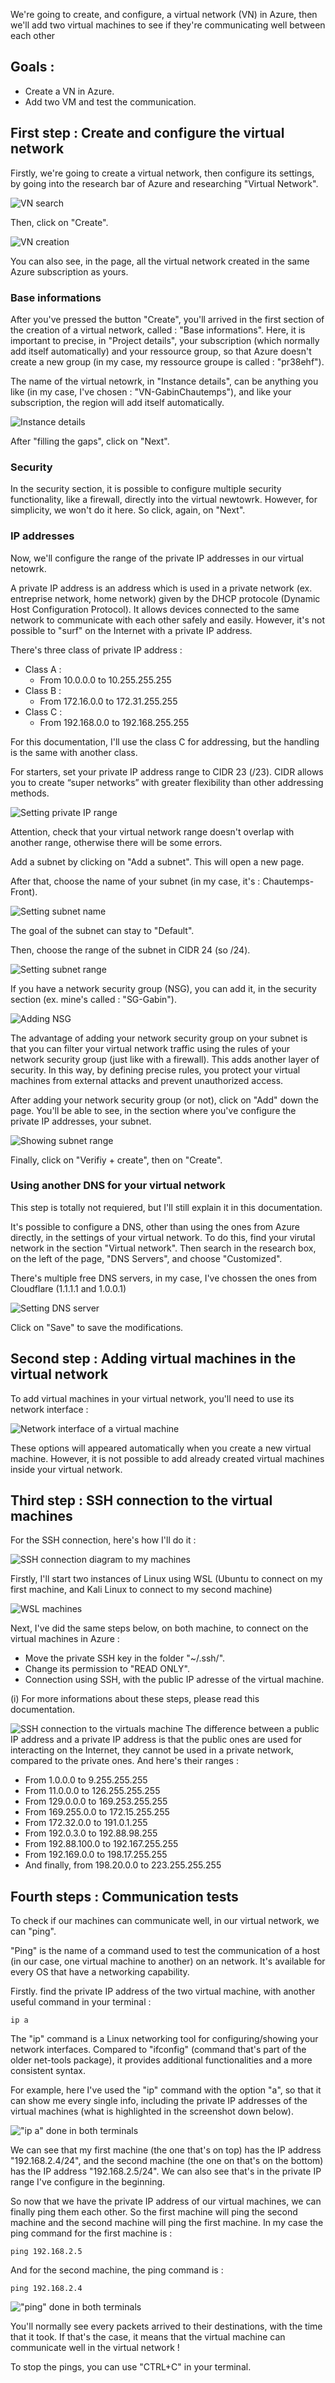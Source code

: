 We're going to create, and configure, a virtual network (VN) in Azure, then we'll add two virtual machines to see if they're communicating well between each other

## Goals :
- Create a VN in Azure.
- Add two VM and test the communication.

## First step : Create and configure the virtual network
Firstly, we're going to create a virtual network, then configure its settings, by going into the research bar of Azure and researching "Virtual Network". 

![VN search](img/vn_search.png)

Then, click on "Create".

![VN creation](img/vn_create.png)

You can also see, in the page, all the virtual network created in the same Azure subscription as yours.

### Base informations
[//]: <> (Check the multiple names, they're basic translation of what was written in Azure.)
After you've pressed the button "Create", you'll arrived in the first section of the creation of a virtual network, called : "Base informations".
Here, it is important to precise, in "Project details", your subscription (which normally add itself automatically) and your ressource group, so that Azure doesn't create a new group (in my case, my ressource groupe is called : "pr38ehf").

The name of the virtual netowrk, in "Instance details", can be anything you like (in my case, I've chosen : "VN-GabinChautemps"), and like your subscription, the region will add itself automatically.

![Instance details](img/vn_details.png)

[//]: <> (Reworte the first half omg :/)
After "filling the gaps", click on "Next".

### Security
In the security section, it is possible to configure multiple security functionality, like a firewall, directly into the virtual newtowrk. However, for simplicity, we won't do it here. So click, again, on "Next".

### IP addresses
Now, we'll configure the range of the private IP addresses in our virtual netowrk.

A private IP address is an address which is used in a private network (ex. entreprise network, home network) given by the DHCP protocole (Dynamic Host Configuration Protocol). It allows devices connected to the same network to communicate with each other safely and easily. However, it's not possible to "surf" on the Internet with a private IP address.

There's three class of private IP address :
- Class A :
	- From 10.0.0.0 to 10.255.255.255
- Class B :
	- From 172.16.0.0 to 172.31.255.255
- Class C :
	- From 192.168.0.0 to 192.168.255.255

For this documentation, I'll use the class C for addressing, but the handling is the same with another class.

For starters, set your private IP address range to CIDR 23 (/23). CIDR allows you to create “super networks” with greater flexibility than other addressing methods.

![Setting private IP range](img/ip_config.png)

Attention, check that your virtual network range doesn't overlap with another range, otherwise there will be some errors.

Add a subnet by clicking on "Add a subnet". This will open a new page.

After that, choose the name of your subnet (in my case, it's : Chautemps-Front).

![Setting subnet name](img/subnet_name.png)

The goal of the subnet can stay to "Default".

Then, choose the range of the subnet in CIDR 24 (so /24).

![Setting subnet range](img/subnet_range.png)

If you have a network security group (NSG), you can add it, in the security section (ex. mine's called : "SG-Gabin").

![Adding NSG](img/nsg_added.png)

The advantage of adding your network security group on your subnet is that you can filter your virtual network traffic using the rules of your network security group (just like with a firewall). This adds another layer of security. In this way, by defining precise rules, you protect your virtual machines from external attacks and prevent unauthorized access.

After adding your network security group (or not), click on "Add" down the page. You'll be able to see, in the section where you've configure the private IP addresses, your subnet.

![Showing subnet range](img/show_range.png)

Finally, click on "Verifiy + create", then on "Create".

### Using another DNS for your virtual network
This step is totally not requiered, but I'll still explain it in this documentation.

It's possible to configure a DNS, other than using the ones from Azure directly, in the settings of your virtual network. To do this, find your virutal network in the section "Virtual network". Then search in the research box, on the left of the page, "DNS Servers", and choose "Customized".

There's multiple free DNS servers, in my case, I've chossen the ones from Cloudflare (1.1.1.1 and 1.0.0.1)

![Setting DNS server](img/dns.png)

Click on "Save" to save the modifications.

## Second step : Adding virtual machines in the virtual network
To add virtual machines in your virtual network, you'll need to use its network interface :

![Network interface of a virtual machine](img/ext_network.png)

These options will appeared automatically when you create a new virtual machine. However, it is not possible to add already created virtual machines inside your virtual network.

[//]: <> (Honestly, this is kinda dumb ^.)
[//]: <> (Like, there's a way to do it without re-creating VMs.)
[//]: <> (But you have to do some funky shit before you finally get it.)

## Third step : SSH connection to the virtual machines
For the SSH connection, here's how I'll do it :

![SSH connection diagram to my machines](img/schéma_projet_réseau_virtuel(1).jpg)

Firstly, I'll start two instances of Linux using WSL (Ubuntu to connect on my first machine, and Kali Linux to connect to my second machine)

![WSL machines](img/wsl_machines.png)

Next, I've did the same steps below, on both machine, to connect on the virtual machines in Azure :
- Move the private SSH key in the folder "~/.ssh/".
- Change its permission to "READ ONLY".
- Connection using SSH, with the public IP adresse of the virtual machine.

[//]: <> (Add link to other doc here)
(i) For more informations about these steps, please read this documentation.

![SSH connection to the virtuals machine](img/steps_to_ssh.png)
The difference between a public IP address and a private IP address is that the public ones are used for interacting on the Internet, they cannot be used in a private network, compared to the private ones. And here's their ranges :
- From 1.0.0.0 to 9.255.255.255
- From 11.0.0.0 to 126.255.255.255
- From 129.0.0.0 to 169.253.255.255
- From 169.255.0.0 to 172.15.255.255
- From 172.32.0.0 to 191.0.1.255
- From 192.0.3.0 to 192.88.98.255
- From 192.88.100.0 to 192.167.255.255
- From 192.169.0.0 to 198.17.255.255
- And finally, from 198.20.0.0 to 223.255.255.255

## Fourth steps : Communication tests
To check if our machines can communicate well, in our virtual network, we can "ping".

"Ping" is the name of a command used to test the communication of a host (in our case, one virtual machine to another) on an network. It's available for every OS that have a networking capability.

Firstly. find the private IP address of the two virtual machine, with another useful command in your terminal :

```
ip a
```

The "ip" command is a Linux networking tool for configuring/showing your network interfaces. Compared to "ifconfig" (command that's part of the older net-tools package), it provides additional functionalities and a more consistent syntax.

For example, here I've used the "ip" command with the option "a", so that it can show me every single info, including the private IP addresses of the virtual machines (what is highlighted in the screenshot down below).

[//]: <> (Check here if I need to blurred something here, I don't want people doxing me :p)
[//]: <> (Don't think there's a lot of infos, but just to be sure.)
!["ip a" done in both terminals](img/command_ip_a.png)

We can see that my first machine (the one that's on top) has the IP address "192.168.2.4/24", and the second machine (the one on that's on the bottom) has the IP address "192.168.2.5/24". We can also see that's in the private IP range I've configure in the beginning.

So now that we have the private IP address of our virtual machines, we can finally ping them each other. So the first machine will ping the second machine and the second machine will ping the first machine. In my case the ping command for the first machine is :

```
ping 192.168.2.5
```

And for the second machine, the ping command is :

```
ping 192.168.2.4
```

!["ping" done in both terminals](img/pung.png)

You'll normally see every packets arrived to their destinations, with the time that it took. If that's the case, it means that the virtual machine can communicate well in the virtual network !

To stop the pings, you can use "CTRL+C" in your terminal.
